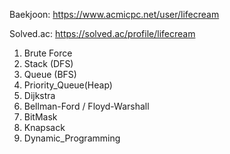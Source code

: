 Baekjoon: https://www.acmicpc.net/user/lifecream

Solved.ac: https://solved.ac/profile/lifecream

1. Brute Force
2. Stack (DFS)
3. Queue (BFS)
4. Priority_Queue(Heap)
5. Dijkstra
6. Bellman-Ford / Floyd-Warshall
7. BitMask
8. Knapsack
9. Dynamic_Programming
